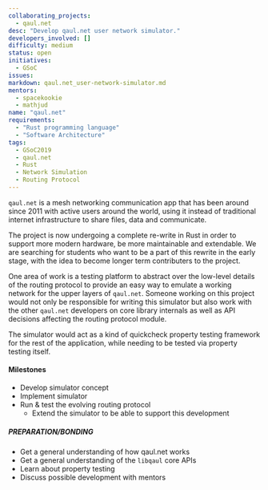 ```yaml
---
collaborating_projects:
  - qaul.net
desc: "Develop qaul.net user network simulator."
developers_involved: []
difficulty: medium
status: open
initiatives:
  - GSoC
issues:
markdown: qaul.net_user-network-simulator.md
mentors:
  - spacekookie
  - mathjud
name: "qaul.net"
requirements:
  - "Rust programming language"
  - "Software Architecture"
tags:
  - GSoC2019
  - qaul.net
  - Rust
  - Network Simulation
  - Routing Protocol
---
```


`qaul.net` is a mesh networking communication app that has been around since 2011
with active users around the world, using it instead of traditional internet
infrastructure to share files, data and communicate.

The project is now undergoing a complete re-write in Rust in order to support
more modern hardware, be more maintainable and extendable.
We are searching for students who want to be a part of this rewrite in the
early stage, with the idea to become longer term contributers to the project.

One area of work is a testing platform to abstract over the low-level details 
of the routing protocol to provide an easy way to emulate a working network
for the upper layers of `qaul.net`.
Someone working on this project would not only be responsible for writing this
simulator but also work with the other `qaul.net` developers on core library
internals as well as API decisions affecting the routing protocol module.

The simulator would act as a kind of quickcheck property testing framework for
the rest of the application, while needing to be tested via property testing itself.

#### Milestones

* Develop simulator concept
* Implement simulator
* Run & test the evolving routing protocol
  * Extend the simulator to be able to support this development


##### PREPARATION/BONDING

* Get a general understanding of how qaul.net works
* Get a general understanding of the `libqaul` core APIs
* Learn about property testing
* Discuss possible development with mentors
